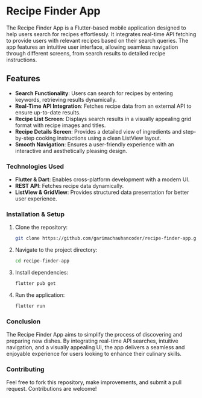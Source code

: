 # **Recipe Finder App**  

The Recipe Finder App is a Flutter-based mobile application designed to help users search for recipes effortlessly. It integrates real-time API fetching to provide users with relevant recipes based on their search queries. The app features an intuitive user interface, allowing seamless navigation through different screens, from search results to detailed recipe instructions.  

## **Features**  
- **Search Functionality**: Users can search for recipes by entering keywords, retrieving results dynamically.  
- **Real-Time API Integration**: Fetches recipe data from an external API to ensure up-to-date results.  
- **Recipe List Screen**: Displays search results in a visually appealing grid format with recipe images and titles.  
- **Recipe Details Screen**: Provides a detailed view of ingredients and step-by-step cooking instructions using a clean ListView layout.  
- **Smooth Navigation**: Ensures a user-friendly experience with an interactive and aesthetically pleasing design.  

### **Technologies Used**  
- **Flutter & Dart**: Enables cross-platform development with a modern UI.  
- **REST API**: Fetches recipe data dynamically.  
- **ListView & GridView**: Provides structured data presentation for better user experience.  

### **Installation & Setup**  
1. Clone the repository:  
   ```sh
   git clone https://github.com/garimachauhancoder/recipe-finder-app.git
   ```
2. Navigate to the project directory:  
   ```sh
   cd recipe-finder-app
   ```
3. Install dependencies:  
   ```sh
   flutter pub get
   ```
4. Run the application:  
   ```sh
   flutter run
   ```

### **Conclusion**
The Recipe Finder App aims to simplify the process of discovering and preparing new dishes. By integrating real-time API searches, intuitive navigation, and a visually appealing UI, the app delivers a seamless and enjoyable experience for users looking to enhance their culinary skills.

### **Contributing**  
Feel free to fork this repository, make improvements, and submit a pull request. Contributions are welcome!  
